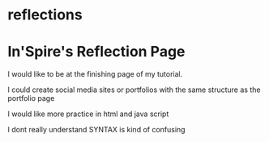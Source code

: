 # reflections
<!DOCTYPE html>
<head>
<h1> In'Spire's Reflection Page </h1>
<body>
  <p> I would like to be at the finishing page of my tutorial.</p>
  <p> I could create social media sites or portfolios with the same structure as the portfolio page </p>
  <P> I would like more practice in html and java script </p>
  <p> I dont really understand SYNTAX is kind of confusing </p>
  
